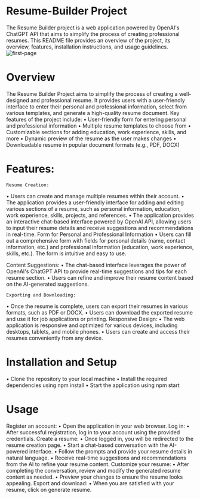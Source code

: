 # Resume-Builder Project
The Resume Builder project is a web application powered by OpenAI's ChatGPT API that aims to simplify the process of creating professional resumes. This README file provides an overview of the project, its overview, features, installation instructions, and usage guidelines.
![first-page](https://github.com/PriyaSingh03/Resume-Builder/assets/92670560/29ab2226-974f-439d-9964-e7d2f3dad668)


# Overview
The Resume Builder Project aims to simplify the process of creating a well-designed and professional resume. It provides users with a user-friendly interface to enter their personal and professional information, select from various templates, and generate a high-quality resume document.
Key features of the project include:
•	User-friendly form for entering personal and professional information
•	Multiple resume templates to choose from
•	Customizable sections for adding education, work experience, skills, and more
•	Dynamic preview of the resume as the user makes changes
•	Downloadable resume in popular document formats (e.g., PDF, DOCX)

# Features:
    Resume Creation:
•	Users can create and manage multiple resumes within their account.
•	The application provides a user-friendly interface for adding and editing various sections of a resume, such as personal information, education, work experience, skills, projects, and references.
•	The application provides an interactive chat-based interface powered by OpenAI API, allowing users to input their resume details and receive suggestions and recommendations in real-time.
    Form for Personal and Professional Information
•	Users can fill out a comprehensive form with fields for personal details (name, contact information, etc.) and professional information (education, work experience, skills, etc.). The form is intuitive and easy to use.

Content Suggestions:
•	The chat-based interface leverages the power of OpenAI's ChatGPT API to provide real-time suggestions and tips for each resume section.
•	Users can refine and improve their resume content based on the AI-generated suggestions.

    Exporting and Downloading:
•	Once the resume is complete, users can export their resumes in various formats, such as PDF or DOCX.
•	Users can download the exported resume and use it for job applications or printing.
    Responsive Design:
•	The web application is responsive and optimized for various devices, including desktops, tablets, and mobile phones.
•	Users can create and access their resumes conveniently from any device.

# Installation and Setup
•	Clone the repository to your local machine
•	Install the required dependencies using npm install
•	Start the application using npm start


# Usage
Register an account:
•	Open the application in your web browser.
Log in:
•	After successful registration, log in to your account using the provided credentials.
Create a resume:
•	Once logged in, you will be redirected to the resume creation page.
•	Start a chat-based conversation with the AI-powered interface.
•	Follow the prompts and provide your resume details in natural language.
•	Receive real-time suggestions and recommendations from the AI to refine your resume content.
Customize your resume:
•	After completing the conversation, review and modify the generated resume content as needed.
•	Preview your changes to ensure the resume looks appealing.
Export and download:
•	When you are satisfied with your resume, click on generate resume.


